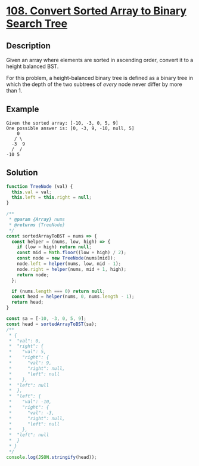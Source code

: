 # [108. Convert Sorted Array to Binary Search Tree](https://leetcode.com/problems/convert-sorted-array-to-binary-search-tree/)

## Description

Given an array where elements are sorted in ascending order, convert it to a height balanced BST.

For this problem, a height-balanced binary tree is defined as a binary tree in which the depth of the two subtrees of *every* node never differ by more than 1.

## Example

```example
Given the sorted array: [-10, -3, 0, 5, 9]
One possible answer is: [0, -3, 9, -10, null, 5]
    0
   / \
  -3  9
  /  /
-10 5
```

## Solution

```javascript
function TreeNode (val) {
  this.val = val;
  this.left = this.right = null;
}

/**
 * @param {Array} nums
 * @returns {TreeNode}
 */
const sortedArrayToBST = nums => {
  const helper = (nums, low, high) => {
    if (low > high) return null;
    const mid = Math.floor((low + high) / 2);
    const node = new TreeNode(nums[mid]);
    node.left = helper(nums, low, mid - 1);
    node.right = helper(nums, mid + 1, high);
    return node;
  };

  if (nums.length === 0) return null;
  const head = helper(nums, 0, nums.length - 1);
  return head;
}

const sa = [-10, -3, 0, 5, 9];
const head = sortedArrayToBST(sa);
/**
 * {
 *  "val": 0,
 *  "right": {
 *    "val": 5,
 *    "right": {
 *      "val": 9,
 *      "right": null,
 *      "left": null
 *    },
 *  "left": null
 *  },
 *  "left": {
 *    "val": -10,
 *    "right": {
 *      "val": -3,
 *      "right": null,
 *      "left": null
 *    },
 *  "left": null
 *  }
 * }
 */
console.log(JSON.stringify(head));
```
